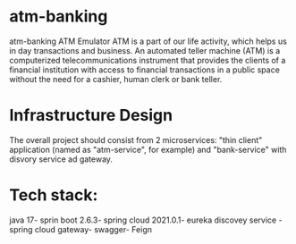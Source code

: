 # atm-banking
atm-banking
ATM Emulator
ATM is a part of our life activity, which helps us in day transactions and business. An automated teller machine (ATM) is a computerized telecommunications instrument that provides the clients of a financial institution with access to financial transactions in a public space without the need for a cashier, human clerk or bank teller.

# Infrastructure Design
The overall project should consist from 2 microservices: "thin client" application (named as "atm-service", for example) and "bank-service" with disvory service ad gateway.

# Tech stack:
java 17-
sprin boot 2.6.3-
spring cloud 2021.0.1-
 eureka discovey service -
spring cloud gateway-
swagger-
Feign


